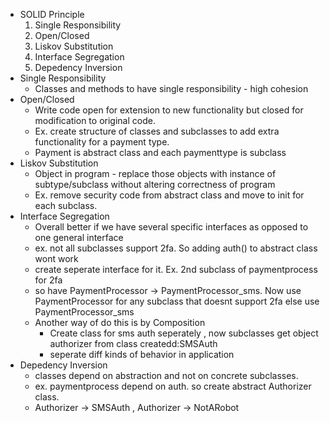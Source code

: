 - SOLID Principle
    1. Single Responsibility
    2. Open/Closed
    3. Liskov Substitution
    4. Interface Segregation
    5. Depedency Inversion
- Single Responsibility
    - Classes and methods to have single responsibility - high cohesion 
- Open/Closed
    - Write code open for extension to new functionality but closed for modification to original code.
    - Ex. create structure of classes and subclasses to add extra functionality for a payment type. 
    - Payment is abstract class and each paymenttype is subclass
- Liskov Substitution
    - Object in program - replace those objects with instance of subtype/subclass without altering correctness of program
    - Ex. remove security code from abstract class and move to init for each subclass. 
- Interface Segregation
    - Overall better if we have several specific interfaces as opposed to one general interface
    - ex. not all subclasses support 2fa. So adding auth() to abstract class wont work
    - create seperate interface for it. Ex. 2nd subclass of paymentprocess for 2fa
    - so have PaymentProcessor -> PaymentProcessor_sms. Now use PaymentProcessor for any subclass that doesnt 
    support 2fa else use PaymentProcessor_sms
    - Another way of do this is by Composition
        - Create class for sms auth seperately , now subclasses get object authorizer from class createdd:SMSAuth
        - seperate diff kinds of behavior in application
- Depedency Inversion
    - classes depend on abstraction and not on concrete subclasses. 
    - ex. paymentprocess depend on auth. so create abstract Authorizer class. 
    - Authorizer -> SMSAuth , Authorizer -> NotARobot